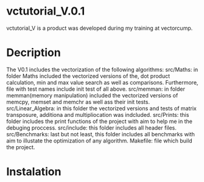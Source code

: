 # vctutorial_V.0.1
vctutorial_V is a product was developed during my training at vectorcump.
# Decription 
The V0.1 includes the vectorization of the following algorithms:
    src/Maths: in folder Maths included the vectorized versions of the, dot product calculation, min and max value search as well as comparisons.
    Furthermore, file with test names include init test of all above.
    src/memman: in folder memman(memory manipulation) included the vectorized versions of memcpy, memset and memchr as well ass their init tests.
    src/Linear_Algebra: in this folder the vectorized versions and tests of matrix transposure, additiona and multipliocation was indcluded.
    src/Prints: this folder includes the print functions of the project with aim to help me in the debuging proccess.
    src/include: this folder includes all header files.
    src/Benchmarks: last but not least, this folder includes all benchmarks with aim to illustate the optimization of any algorithm.
    Makefile: file which build the project.
    
# Instalation
